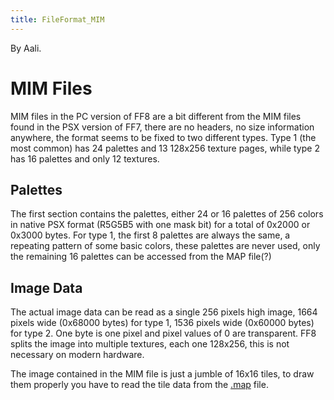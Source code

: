 ```yaml
---
title: FileFormat_MIM
---
```


By Aali.

# MIM Files

MIM files in the PC version of FF8 are a bit different from the MIM files found in the PSX version of FF7, there are no headers, no size information anywhere, the format seems to be fixed to two different types. Type 1 (the most common) has 24 palettes and 13 128x256 texture pages, while type 2 has 16 palettes and only 12 textures.

## Palettes

The first section contains the palettes, either 24 or 16 palettes of 256 colors in native PSX format (R5G5B5 with one mask bit) for a total of 0x2000 or 0x3000 bytes. For type 1, the first 8 palettes are always the same, a repeating pattern of some basic colors, these palettes are never used, only the remaining 16 palettes can be accessed from the MAP file(?)

## Image Data

The actual image data can be read as a single 256 pixels high image, 1664 pixels wide (0x68000 bytes) for type 1, 1536 pixels wide (0x60000 bytes) for type 2. One byte is one pixel and pixel values of 0 are transparent. FF8 splits the image into multiple textures, each one 128x256, this is not necessary on modern hardware.

The image contained in the MIM file is just a jumble of 16x16 tiles, to draw them properly you have to read the tile data from the [.map](FileFormat_MAP.md) file.
